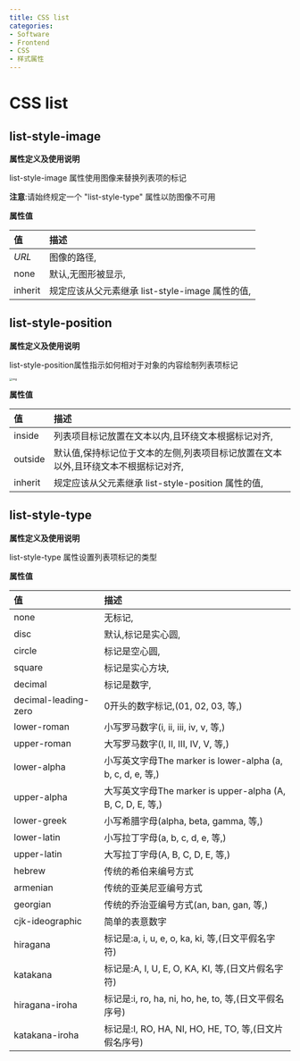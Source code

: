 ```yaml
---
title: CSS list
categories:
- Software
- Frontend
- CSS
- 样式属性
---
```

# CSS list

## list-style-image

**属性定义及使用说明**

list-style-image 属性使用图像来替换列表项的标记

**注意**:请始终规定一个 "list-style-type" 属性以防图像不可用

**属性值**

| 值      | 描述                                             |
| :------ | :----------------------------------------------- |
| *URL*   | 图像的路径,                                     |
| none    | 默认,无图形被显示,                             |
| inherit | 规定应该从父元素继承 list-style-image 属性的值, |

## list-style-position

**属性定义及使用说明**

list-style-position属性指示如何相对于对象的内容绘制列表项标记

<img src="https://cdn.jsdelivr.net/gh/LuShan123888/Files@master/Pictures/2020-12-10-E3EA5DE4-B898-450C-BE58-D2EBC1C70D8E.jpg" alt="img" style="zoom:33%;" />

**属性值**

| 值      | 描述                                                         |
| :------ | :----------------------------------------------------------- |
| inside  | 列表项目标记放置在文本以内,且环绕文本根据标记对齐,         |
| outside | 默认值,保持标记位于文本的左侧,列表项目标记放置在文本以外,且环绕文本不根据标记对齐, |
| inherit | 规定应该从父元素继承 list-style-position 属性的值,          |

## list-style-type

**属性定义及使用说明**

list-style-type 属性设置列表项标记的类型

**属性值**

| 值                   | 描述                                                        |
| :------------------- | :---------------------------------------------------------- |
| none                 | 无标记,                                                    |
| disc                 | 默认,标记是实心圆,                                        |
| circle               | 标记是空心圆,                                              |
| square               | 标记是实心方块,                                            |
| decimal              | 标记是数字,                                                |
| decimal-leading-zero | 0开头的数字标记,(01, 02, 03, 等,)                         |
| lower-roman          | 小写罗马数字(i, ii, iii, iv, v, 等,)                       |
| upper-roman          | 大写罗马数字(I, II, III, IV, V, 等,)                       |
| lower-alpha          | 小写英文字母The marker is lower-alpha (a, b, c, d, e, 等,) |
| upper-alpha          | 大写英文字母The marker is upper-alpha (A, B, C, D, E, 等,) |
| lower-greek          | 小写希腊字母(alpha, beta, gamma, 等,)                      |
| lower-latin          | 小写拉丁字母(a, b, c, d, e, 等,)                           |
| upper-latin          | 大写拉丁字母(A, B, C, D, E, 等,)                           |
| hebrew               | 传统的希伯来编号方式                                        |
| armenian             | 传统的亚美尼亚编号方式                                      |
| georgian             | 传统的乔治亚编号方式(an, ban, gan, 等,)                    |
| cjk-ideographic      | 简单的表意数字                                              |
| hiragana             | 标记是:a, i, u, e, o, ka, ki, 等,(日文平假名字符)       |
| katakana             | 标记是:A, I, U, E, O, KA, KI, 等,(日文片假名字符)       |
| hiragana-iroha       | 标记是:i, ro, ha, ni, ho, he, to, 等,(日文平假名序号)   |
| katakana-iroha       | 标记是:I, RO, HA, NI, HO, HE, TO, 等,(日文片假名序号)   |